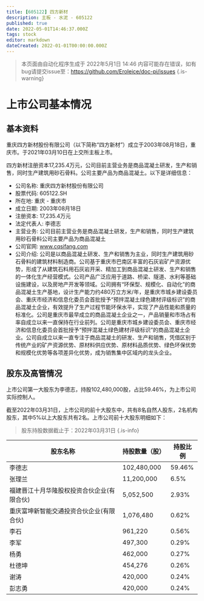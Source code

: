 ```yaml
---
title: [605122] 四方新材
description: 主板 - 水泥 - 605122
published: true
date: 2022-05-01T14:46:37.000Z
tags: stock
editor: markdown
dateCreated: 2022-01-01T00:00:00.000Z
---
```


> 本页面由自动化程序生成于 2022年5月1日 14:46
> 内容可能存在错误，如有bug请提交issue至：https://github.com/Eroleice/doc-pi/issues
{.is-warning}

# 上市公司基本情况

## 基本资料

重庆四方新材股份有限公司（以下简称“四方新材”）成立于2003年08月18日，重庆市。于2021年03月10日在上交所主板上市。

四方新材注册资本17,235.4万元，公司目前主营业务是商品混凝土研发，生产和销售，同时生产建筑用砂石骨料。公司主要产品为商品混凝土。以下是详细信息：

- 公司名称: 重庆四方新材股份有限公司
- 股票代码: 605122.SH
- 所在地: 重庆 - 重庆市
- 成立日期: 2003年08月18日
- 注册资本: 17,235.4万元
- 法定代表人: 李德志
- 主营业务: 公司目前主营业务是商品混凝土研发，生产和销售，同时生产建筑用砂石骨料公司主要产品为商品混凝土
- 公司官网: www.cqsifang.com
- 公司介绍: 公司是以商品混凝土研发、生产和销售为主业，同时生产建筑用砂石骨料的建筑材料制造商。公司基于重庆市巴南区丰富的石灰岩矿产资源优势，形成了从建筑石料用石灰岩开采、精加工到商品混凝土研发、生产和销售的一体化生产经营模式。公司产品广泛应用于道路、桥梁、隧道、水利等基础设施建设，以及房地产开发等领域。公司拥有“环保型、规模化、自动化”的商品混凝土生产基地，设计生产能力约480万立方米/年，是重庆市城乡建设委员会、重庆市经济和信息化委员会首批授予“预拌混凝土绿色建材评级标识”的商品混凝土企业，有效提升了生产过程节能环保水平，实现了产品性能和质量的标准化。公司是重庆市最早成立的商品混凝土企业之一，产品销量和市场占有率自成立以来一直保持在行业前列。公司是重庆市城乡建设委员会、重庆市经济和信息化委员会首批授予“预拌混凝土绿色建材评级标识”的商品混凝土企业。公司自成立以来一直专注于商品混凝土的研发、生产和销售，凭借区别于传统产业的矿产资源优势、原材料供应优势、原材料品质优势、绿色环保优势和规模化优势等各项差异化优势，成为销售集中区域内的龙头企业。


## 股东及高管情况

上市公司第一大股东为李德志，持股102,480,000股，占比59.46%，为上市公司实际控制人。

截至2022年03月31日，上市公司的前十大股东中，共有8名自然人股东，2名机构股东，其中5%以上大股东共有2名。上市公司前十大股东明细如下：

> 股东持股数据截止于：2022年03月31日
{.is-info}

| 股东名称 | 持股数量（股） | 持股比例 |
| --- | --- | --- |
| 李德志 | 102,480,000 | 59.46% |
| 张理兰 | 11,200,000 | 6.5% |
| 福建晋江十月华隆股权投资合伙企业(有限合伙) | 5,052,500 | 2.93% |
| 重庆富坤新智能交通投资合伙企业(有限合伙) | 1,076,480 | 0.62% |
| 李石 | 961,220 | 0.56% |
| 李军 | 497,300 | 0.29% |
| 杨勇 | 462,000 | 0.27% |
| 杜德坤 | 454,276 | 0.26% |
| 谢涛 | 420,000 | 0.24% |
| 彭志勇 | 420,000 | 0.24% |




